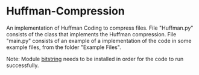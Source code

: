 # Huffman-Compression

An implementation of Huffman Coding to compress files. File "Huffman.<span></span>py" consists of the class that implements the Huffman compression. File "main.<span></span>py" consists of an example of a implementation of the code in some example files, from the folder "Example Files".

Note: Module [bitstring](https://bitstring.readthedocs.io/en/latest/) needs to be installed in order for the code to run successfully.
